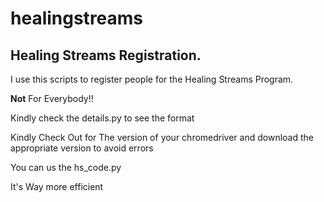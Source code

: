 # healingstreams
<h2>Healing Streams Registration.</h2>
<p>I use this scripts to register people for the Healing Streams Program.</p>
<p><b>Not</b> For Everybody!! </p>

<p>Kindly check the details.py to see the format</p>

<p>Kindly Check Out for The version of your chromedriver and download the appropriate
version to avoid errors</p>


<p>You can us the hs_code.py</p>
<p>It's Way more efficient</p>
